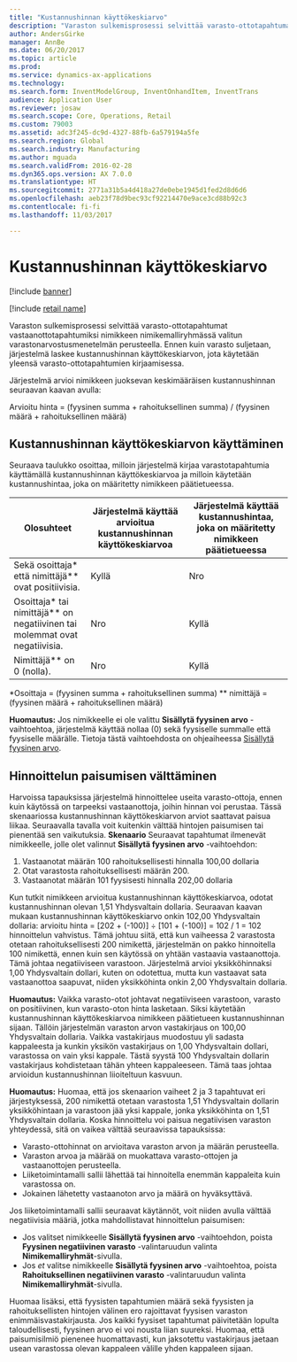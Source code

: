 ```yaml
---
title: "Kustannushinnan käyttökeskiarvo"
description: "Varaston sulkemisprosessi selvittää varasto-ottotapahtumat vastaanottotapahtumiksi nimikkeen nimikemalliryhmässä valitun varastonarvostusmenetelmän perusteella. Ennen kuin varasto suljetaan, järjestelmä laskee kustannushinnan käyttökeskiarvon, jota käytetään yleensä varasto-ottotapahtumien kirjaamisessa."
author: AndersGirke
manager: AnnBe
ms.date: 06/20/2017
ms.topic: article
ms.prod: 
ms.service: dynamics-ax-applications
ms.technology: 
ms.search.form: InventModelGroup, InventOnhandItem, InventTrans
audience: Application User
ms.reviewer: josaw
ms.search.scope: Core, Operations, Retail
ms.custom: 79003
ms.assetid: adc3f245-dc9d-4327-88fb-6a579194a5fe
ms.search.region: Global
ms.search.industry: Manufacturing
ms.author: mguada
ms.search.validFrom: 2016-02-28
ms.dyn365.ops.version: AX 7.0.0
ms.translationtype: HT
ms.sourcegitcommit: 2771a31b5a4d418a27de0ebe1945d1fed2d8d6d6
ms.openlocfilehash: aeb23f78d9bec93cf92214470e9ace3cd88b92c3
ms.contentlocale: fi-fi
ms.lasthandoff: 11/03/2017

---
```


# <a name="running-average-cost-price"></a>Kustannushinnan käyttökeskiarvo

[!include [banner](../includes/banner.md)]

[!include [retail name](../includes/retail-name.md)]

Varaston sulkemisprosessi selvittää varasto-ottotapahtumat vastaanottotapahtumiksi nimikkeen nimikemalliryhmässä valitun varastonarvostusmenetelmän perusteella. Ennen kuin varasto suljetaan, järjestelmä laskee kustannushinnan käyttökeskiarvon, jota käytetään yleensä varasto-ottotapahtumien kirjaamisessa.

Järjestelmä arvioi nimikkeen juoksevan keskimääräisen kustannushinnan seuraavan kaavan avulla: 

Arvioitu hinta = (fyysinen summa + rahoituksellinen summa) / (fyysinen määrä + rahoituksellinen määrä)

## <a name="using-the-running-average-cost-price"></a>Kustannushinnan käyttökeskiarvon käyttäminen
Seuraava taulukko osoittaa, milloin järjestelmä kirjaa varastotapahtumia käyttämällä kustannushinnan käyttökeskiarvoa ja milloin käytetään kustannushintaa, joka on määritetty nimikkeen päätietueessa.

| Olosuhteet                                               | Järjestelmä käyttää arvioitua kustannushinnan käyttökeskiarvoa | Järjestelmä käyttää kustannushintaa, joka on määritetty nimikkeen päätietueessa |
|---------------------------------------------------------|----------------------------------------------------------|-------------------------------------------------------------------|
| Sekä osoittaja\* että nimittäjä\*\* ovat positiivisia.  | Kyllä                                                      | Nro                                                                |
| Osoittaja\* tai nimittäjä\*\* on negatiivinen tai molemmat ovat negatiivisia. | Nro                                                       | Kyllä                                                               |
| Nimittäjä\*\* on 0 (nolla).                        | Nro                                                       | Kyllä                                                               |

\*Osoittaja = (fyysinen summa + rahoituksellinen summa) \*\* nimittäjä = (fyysinen määrä + rahoituksellinen määrä) 

**Huomautus:** Jos nimikkeelle ei ole valittu **Sisällytä fyysinen arvo** -vaihtoehtoa, järjestelmä käyttää nollaa (0) sekä fyysiselle summalle että fyysiselle määrälle. Tietoja tästä vaihtoehdosta on ohjeaiheessa [Sisällytä fyysinen arvo](include-physical-value.md).

## <a name="avoiding-pricing-amplification"></a>Hinnoittelun paisumisen välttäminen
Harvoissa tapauksissa järjestelmä hinnoittelee useita varasto-ottoja, ennen kuin käytössä on tarpeeksi vastaanottoja, joihin hinnan voi perustaa. Tässä skenaariossa kustannushinnan käyttökeskiarvon arviot saattavat paisua liikaa. Seuraavalla tavalla voit kuitenkin välttää hintojen paisumisen tai pienentää sen vaikutuksia. **Skenaario** Seuraavat tapahtumat ilmenevät nimikkeelle, jolle olet valinnut **Sisällytä fyysinen arvo** -vaihtoehdon:

1.  Vastaanotat määrän 100 rahoituksellisesti hinnalla 100,00 dollaria
2.  Otat varastosta rahoituksellisesti määrän 200.
3.  Vastaanotat määrän 101 fyysisesti hinnalla 202,00 dollaria

Kun tutkit nimikkeen arvioitua kustannushinnan käyttökeskiarvoa, odotat kustannushinnan olevan 1,51 Yhdysvaltain dollaria. Seuraavan kaavan mukaan kustannushinnan käyttökeskiarvo onkin 102,00 Yhdysvaltain dollaria: arvioitu hinta = \[202 + (-100)\] ÷ \[101 + (-100)\] = 102 / 1 = 102 hinnoittelun vahvistus. Tämä johtuu siitä, että kun vaiheessa 2 varastosta otetaan rahoituksellisesti 200 nimikettä, järjestelmän on pakko hinnoitella 100 nimikettä, ennen kuin sen käytössä on yhtään vastaavia vastaanottoja. Tämä johtaa negatiiviseen varastoon. Järjestelmä arvioi yksikköhinnaksi 1,00 Yhdysvaltain dollari, kuten on odotettua, mutta kun vastaavat sata vastaanottoa saapuvat, niiden yksikköhinta onkin 2,00 Yhdysvaltain dollaria. 

**Huomautus:** Vaikka varasto-otot johtavat negatiiviseen varastoon, varasto on positiivinen, kun varasto-oton hinta lasketaan. Siksi käytetään kustannushinnan käyttökeskiarvoa nimikkeen päätietueen kustannushinnan sijaan. Tällöin järjestelmän varaston arvon vastakirjaus on 100,00 Yhdysvaltain dollaria. Vaikka vastakirjaus muodostuu yli sadasta kappaleesta ja kunkin yksikön vastakirjaus on 1,00 Yhdysvaltain dollari, varastossa on vain yksi kappale. Tästä syystä 100 Yhdysvaltain dollarin vastakirjaus kohdistetaan tähän yhteen kappaleeseen. Tämä taas johtaa arvioidun kustannushinnan liioiteltuun kasvuun. 

**Huomautus:** Huomaa, että jos skenaarion vaiheet 2 ja 3 tapahtuvat eri järjestyksessä, 200 nimikettä otetaan varastosta 1,51 Yhdysvaltain dollarin yksikköhintaan ja varastoon jää yksi kappale, jonka yksikköhinta on 1,51 Yhdysvaltain dollaria. Koska hinnoittelu voi paisua negatiivisen varaston yhteydessä, sitä on vaikea välttää seuraavissa tapauksissa:

-   Varasto-ottohinnat on arvioitava varaston arvon ja määrän perusteella.
-   Varaston arvoa ja määrää on muokattava varasto-ottojen ja vastaanottojen perusteella.
-   Liiketoimintamalli sallii lähettää tai hinnoitella enemmän kappaleita kuin varastossa on.
-   Jokainen lähetetty vastaanoton arvo ja määrä on hyväksyttävä.

Jos liiketoimintamalli sallii seuraavat käytännöt, voit niiden avulla välttää negatiivisia määriä, jotka mahdollistavat hinnoittelun paisumisen:

-   Jos valitset nimikkeelle **Sisällytä fyysinen arvo** -vaihtoehdon, poista **Fyysinen negatiivinen varasto** -valintaruudun valinta **Nimikemalliryhmät**-sivulla.
-   Jos *et* valitse nimikkeelle **Sisällytä fyysinen arvo** -vaihtoehtoa, poista **Rahoituksellinen negatiivinen varasto** -valintaruudun valinta **Nimikemalliryhmät**-sivulla.

Huomaa lisäksi, että fyysisten tapahtumien määrä sekä fyysisten ja rahoituksellisten hintojen välinen ero rajoittavat fyysisen varaston enimmäisvastakirjausta. Jos kaikki fyysiset tapahtumat päivitetään lopulta taloudellisesti, fyysinen arvo ei voi nousta liian suureksi. Huomaa, että paisumisilmiö pienenee huomattavasti, kun jaksotettu vastakirjaus jaetaan usean varastossa olevan kappaleen välille yhden kappaleen sijaan.




